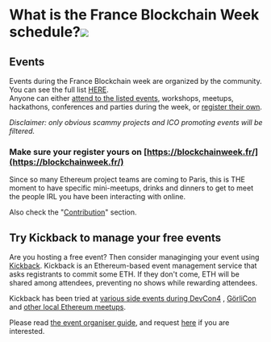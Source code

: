 # What is the France Blockchain Week schedule?![](/assets/06ac6dde-c4e8-4f85-8bfb-a307736b9742.jpg)

## Events

Events during the France Blockchain week are organized by the community. You can see the full list [HERE](https://blockchainweek.fr/events/).  
Anyone can either [attend to the listed events](https://blockchainweek.fr/events), workshops, meetups, hackathons, conferences and parties during the week, or [register their own](https://nathansexer.typeform.com/to/j5Ila2).

_Disclaimer: only obvious scammy projects and ICO promoting events will be filtered._

### Make sure your register yours on [https://blockchainweek.fr/](https://blockchainweek.fr/)

Since so many Ethereum project teams are coming to Paris, this is THE moment to have specific mini-meetups, drinks and dinners to get to meet the people IRL you have been interacting with online.

Also check the "[Contribution](/how-to-contribute-to-this-guide.md)" section.

## Try Kickback to manage your free events

Are you hosting a free event? Then consider managinging your event using [Kickback](http://kickback.events). Kickback is an Ethereum-based event management service that asks registrants to commit some ETH. If they don't come, ETH will be shared among attendees, preventing no shows while rewarding attendees.

Kickback has been tried at [various side events during DevCon4](https://medium.com/wearekickback/kickback-at-devcon4-part-1-by-the-numbers-c68608acbbc) , [GörliCon](https://kickback.events/event/0xe2d2c31c68626b6c1301a49ed50854e1cae0c8fa) and [other local Ethereum meetups](https://medium.com/wearekickback/kickback-is-coming-to-your-town-befaf8dd58a9).

Please read [the event organiser guide](https://medium.com/wearekickback/kickback-event-organiser-guide-c2146c12defb), and request [here](https://docs.google.com/forms/d/e/1FAIpQLSe2RX1yCpGomlG8JI0GiNuUFdWZIyLvCa4YM5VNR7Md4hkqWQ/viewform) if you are interested.

## 



